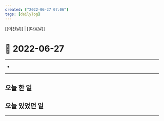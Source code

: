 ```yaml
---
created: ["2022-06-27 07:06"]
tags: [dailylog]
---
```


[[이전날]] | [[다음날]]


# 📅  2022-06-27
---
-

---

##  오늘 한 일


## 오늘 있었던 일

---

